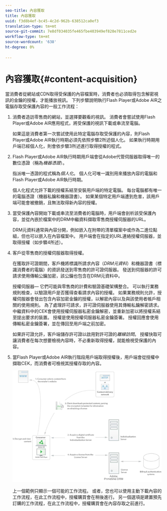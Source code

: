 ```yaml
---
seo-title: 內容獲取
title: 內容獲取
uuid: f3d8b4ef-bc45-4c2d-962b-638512ca0ef3
translation-type: tm+mt
source-git-commit: 7e8df034035fe465fbe403949ef828e7811ced2e
workflow-type: tm+mt
source-wordcount: '638'
ht-degree: 0%

---
```



# 內容獲取{#content-acquisition}

當消費者從網站或CDN取得受保護的內容檔案時，消費者也必須取得包含解密視訊的金鑰的授權，才能播放視訊。 下列步驟說明執行Flash Player或Adobe AIR之電腦存取受保護內容的一般工作流程：

1. 消費者造訪零售商的網站，並選擇要觀看的視訊。 消費者會嘗試使用Flash Player或Adobe AIR應用程式，將受保護的視訊下載或串流至電腦。

   如果這是消費者第一次嘗試使用此特定電腦存取受保護的內容，則Flash Player或Adobe AIR執行時期必須先依照步驟2所述個人化。 如果執行時期用戶端已經個人化，則會依步驟3所述進行取得授權的程式。

1. Flash Player或Adobe AIR執行時期用戶端會從Adobe代管伺服器取得唯一的數位憑證（稱為&#x200B;*機器憑證*）。

   指派唯一憑證的程式稱為&#x200B;*個人化*。 個人化可唯一識別用來播放內容的電腦和Flash Player或Adobe AIR執行時期。

   個人化程式允許下載的授權系結至安裝用戶端的特定電腦。 每台電腦都有唯一的電腦憑證（機器私鑰和機器證書）。 如果某個特定用戶端遭到危害，該用戶端可能會被撤銷，且無法取得新內容的授權。

1. 當受保護內容開始下載或串流至消費者的電腦時，用戶端會剖析該受保護內容，並從內嵌於檔案中的DRM中繼資料擷取零售商授權伺服器的URL。

   DRM元資料通常與內容分開，例如嵌入在附帶的清單檔案中或作為二進位點組，但也可以嵌入在內容檔案中。 用戶端會在指定的URL連絡授權伺服器，並取得授權（如步驟4所述）。
1. 客戶從零售商的授權伺服器取得授權。

   在獲取許可證期間，客戶機將標識所請求內容（*DRM元資料*）和機器證書（標識消費者的電腦）的資訊發送到零售商的許可證伺服器。 發送到伺服器的許可請求使用傳輸公鑰加密，該公鑰也包含在DRM元資料中。

   授權伺服器— 它們可能與零售商的計費和驗證基礎架構整合。 可以執行業務規則檢查，以驗證用戶是否獲得查看請求內容的授權。 如果業務規則允許，授權伺服器會發出包含內容加密金鑰的授權，以解密內容以及與該使用者帳戶相關的使用規則。 為了處理許可請求，許可證伺服器使用其傳輸私鑰解密請求。 中繼資料中的CEK會使用授權伺服器私密金鑰解密，並重新加密以將授權系結至提出要求的裝置。 授權是使用授權伺服器私密金鑰簽署。 授權回應會使用傳輸私密金鑰簽署，並在傳回至用戶端之前加密。

   如果許可證允許，客戶端儲存許可證以啟用對許可證的&#x200B;*離線訪問*。 授權快取可讓消費者在每次想要檢視內容時，不必重新取得授權，就能檢視受保護的內容。

1. 當Flash Player或Adobe AIR執行階段用戶端取得授權後，用戶端會從授權中擷取CEK，而消費者可檢視其授權存取的內容。

   <!--<a id="fig_s43_gc2_44"></a>-->

   ![](assets/FMRMS_fig01_web.png)

   上一個範例只顯示一個可能的工作流程。 或者，您也可以使用主動下載內容的工作流程，在此工作流程中，授權購買會在稍後進行。 另一個選項是建置預先訂購的工作流程，在此工作流程中，授權購買會在內容存取之前進行。

